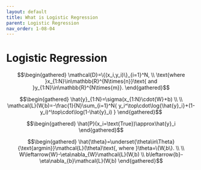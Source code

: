 ```yaml
---
layout: default
title: What is Logistic Regression
parent: Logistic Regression
nav_order: 1-08-04
---
```


# Logistic Regression

$$\begin{gathered}
\mathcal{D}=\{(x_i,y_i)\}_{i=1}^N, \\
\text{where }x_{1:N}\in\mathbb{R}^{N\times{n}}\text{ and }y_{1:N}\in\mathbb{R}^{N\times{m}}.
\end{gathered}$$

$$\begin{gathered}
\hat{y}_{1:N}=\sigma(x_{1:N}\cdot{W}+b) \\
\\
\mathcal{L}(W,b)=-\frac{1}{N}\sum_{i=1}^N{
    y_i^\top\cdot\log{\hat{y}_i}+(1-y_i)^\top\cdot\log(1-\hat{y}_i)
}
\end{gathered}$$

$$\begin{gathered}
\hat{P}(x_i=\text{True})\approx\hat{y}_i
\end{gathered}$$

$$\begin{gathered}
\hat{\theta}=\underset{\theta\in\Theta}{\text{argmin}}\mathcal{L}(\theta)\text{, where }\theta=\{W,b\}. \\
\\
W\leftarrow{W}-\eta\nabla_{W}\mathcal{L}(W,b) \\
b\leftarrow{b}-\eta\nabla_{b}\mathcal{L}(W,b)
\end{gathered}$$
